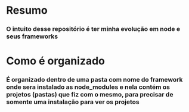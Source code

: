 # Resumo
### O intuito desse repositório é ter minha evolução em node e seus frameworks

# Como é organizado
### É organizado dentro de uma pasta com nome do framework onde sera instalado as node_modules e nela contém os projetos (pastas) que fiz com o mesmo, para precisar de somente uma instalação para ver os projetos